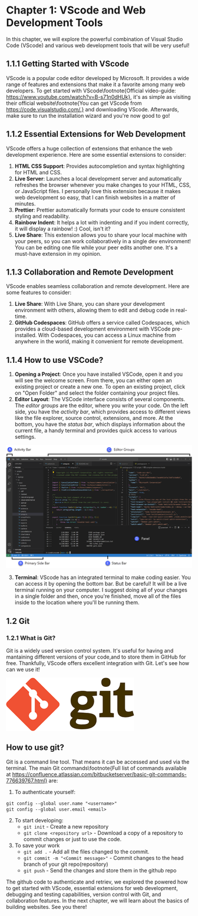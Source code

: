 # Chapter 1: VScode and Web Development Tools

In this chapter, we will explore the powerful combination of Visual Studio Code (VScode) and various web development tools that will be very useful! 
## 1.1.1 Getting Started with VScode

VScode is a popular code editor developed by Microsoft. It provides a wide range of features and extensions that make it a favorite among many web developers. To get started with VScode\footnote{Official video-guide: https://www.youtube.com/watch?v=B-s71n0dHUk}, it's as simple as visiting their official website\footnote{You can get VScode from https://code.visualstudio.com/.} and downloading VScode. Afterwards, make sure to run the installation wizard and you're now good to go!

## 1.1.2 Essential Extensions for Web Development

VScode offers a huge collection of extensions that enhance the web development experience. Here are some essential extensions to consider:

1. **HTML CSS Support**: Provides autocompletion and syntax highlighting for HTML and CSS.
2. **Live Server**: Launches a local development server and automatically refreshes the browser whenever you make changes to your HTML, CSS, or JavaScript files. I personally love this extension because it makes web development so easy, that I can finish websites in a matter of minutes.
3. **Prettier**: Prettier automatically formats your code to ensure consistent styling and readability.
4. **Rainbow Indent**: It helps a lot with indenting and if you indent correctly, it will display a rainbow! :) Cool, isn't it?
5. **Live Share**: This extension allows you to share your local machine with your peers, so you can work collaboratively in a single dev environment! You can be editing one file while your peer edits another one. It's a must-have extension in my opinion.

## 1.1.3 Collaboration and Remote Development

VScode enables seamless collaboration and remote development. Here are some features to consider:

1. **Live Share**: With Live Share, you can share your development environment with others, allowing them to edit and debug code in real-time.
2. **GitHub Codespaces**: GitHub offers a service called Codespaces, which provides a cloud-based development environment with VSCode pre-installed. With Codespaces, you can access a Linux machine from anywhere in the world, making it convenient for remote development.

## 1.1.4 How to use VSCode?
1. **Opening a Project**: Once you have installed VSCode, open it and you will see the welcome screen. From there, you can either open an existing project or create a new one. To open an existing project, click on "Open Folder" and select the folder containing your project files.
2. **Editor Layout**: The VSCode interface consists of several components. The *editor groups* are the editor, where you write your code. On the left side, you have the *activity bar*, which provides access to different views like the file explorer, source control, extensions, and more. At the bottom, you have the *status bar*, which displays information about the current file, a handy terminal and provides quick access to various settings. 

![VScode components](images/vscode1.png)

3. **Terminal**: VScode has an integrated terminal to make coding easier. You can access it by opening the bottom bar. But be careful! It will be a live terminal running on your computer. I suggest doing all of your changes in a single folder and then, once you're finished, move all of the files inside to the location where you'll be running them.

## 1.2 Git 
### 1.2.1 What is Git?

Git is a widely used version control system. It's useful for having and mantaining different versions of your code,and to store them in GitHub for free. Thankfully, VScode offers excellent integration with Git. Let's see how can we use it!

![Git's logo](images/git.png)

## How to use git?
Git is a command line tool. That means it can be accessed and used via the terminal. The main Git commands\footnote{Full list of commands available at https://confluence.atlassian.com/bitbucketserver/basic-git-commands-776639767.html} are:

1. To authenticate yourself: 
```
git config --global user.name "<username>"
git config --global user.email <email>
```
2. To start developing:
   - `git init` - Create a new repository
   - `git clone <repository url>` - Download a copy of a repository to commit changes or just to use the code.
3. To save your work
    - `git add .` - Add all the files changed to the commit.
    - `git commit -m "<Commit message>"` - Commit changes to the head branch of your git repo(repository)
    - `git push` - Send the changes and store them in the github repo

The github code to authenticate and retriev, we explored the powered how to get started with VScode, essential extensions for web development, debugging and testing capabilities, version control with Git, and collaboration features. In the next chapter, we will learn about the basics of building websites. See you there!

